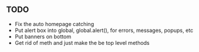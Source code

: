 ## TODO

- Fix the auto homepage catching
- Put alert box into global, global.alert(), for errors, messages, popups, etc
- Put banners on bottom
- Get rid of meth and just make the be top level methods
